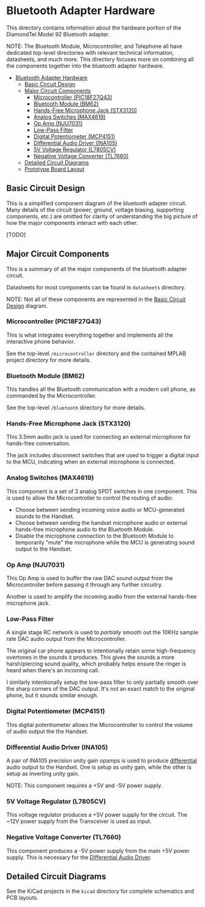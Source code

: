 # Bluetooth Adapter Hardware

This directory contains information about the hardware portion of the DiamondTel Model 92 Bluetooth adapter.

NOTE: The Bluetooth Module, Microcontroller, and Telephone all have dedicated top-level directories with relevant technical information, datasheets, and much more. This directory focuses more on combining all the components together into the bluetooth adapter hardware.

- [Bluetooth Adapter Hardware](#bluetooth-adapter-hardware)
  - [Basic Circuit Design](#basic-circuit-design)
  - [Major Circuit Components](#major-circuit-components)
    - [Microcontroller (PIC18F27Q43)](#microcontroller-pic18f27q43)
    - [Bluetooth Module (BM62)](#bluetooth-module-bm62)
    - [Hands-Free Microphone Jack (STX3120)](#hands-free-microphone-jack-stx3120)
    - [Analog Switches (MAX4619)](#analog-switches-max4619)
    - [Op Amp (NJU7031)](#op-amp-nju7031)
    - [Low-Pass Filter](#low-pass-filter)
    - [Digital Potentiometer (MCP4151)](#digital-potentiometer-mcp4151)
    - [Differential Audio Driver (INA105)](#differential-audio-driver-ina105)
    - [5V Voltage Regulator (L7805CV)](#5v-voltage-regulator-l7805cv)
    - [Negative Voltage Converter (TL7660)](#negative-voltage-converter-tl7660)
  - [Detailed Circuit Diagrams](#detailed-circuit-diagrams)
  - [Prototype Board Layout](#prototype-board-layout)
  
## Basic Circuit Design

This is a simplified component diagram of the bluetooth adapter circuit. Many details of the circuit (power, ground, voltage biasing, supporting components, etc.) are omitted for clarity of understanding the big picture of how the major components interact with each other.

[TODO]

## Major Circuit Components

This is a summary of all the major components of the bluetooth adapter circuit.

Datasheets for most components can be found in `datasheets` directory.

NOTE: Not all of these components are represented in the [Basic Circuit Design](#basic-circuit-design) diagram.

### Microcontroller (PIC18F27Q43)

This is what integrates everything together and implements all the interactive phone behavior.

See the top-level `/microcontroller` directory and the contained MPLAB project directory for more details.

### Bluetooth Module (BM62)

This handles all the Bluetooth communication with a modern cell phone, as commanded by the Microcontroller.

See the top-level `/bluetooth` directory for more details.

### Hands-Free Microphone Jack (STX3120)

This 3.5mm audio jack is used for connecting an external microphone for hands-free conversation.

The jack includes disconnect switches that are used to trigger a digital input to the MCU, indicating when
an external microphone is connected.

### Analog Switches (MAX4619)

This component is a set of 3 analog SPDT switches in one component. This is used to allow the Microcontroller to control the routing of audio:

- Choose between sending incoming voice audio or MCU-generated sounds to the Handset.
- Choose between sending the handset microphone audio or external hands-free microphone audio to the Bluetooth Module.
- Disable the microphone connection to the Bluetooth Module to temporarily "mute" the microphone while the MCU is generating sound output to the Handset.

### Op Amp (NJU7031)

This Op Amp is used to buffer the raw DAC sound output from the Microcontroller before passing it through any further circuitry.

Another is used to amplify the incoming audio from the external hands-free microphone jack.

### Low-Pass Filter

A single stage RC network is used to *partially* smooth out the 10KHz sample rate DAC audio output from the Microcontroller.

The original car phone appears to intentionally retain some high-frequency overtones in the sounds it produces. This gives the sounds a more harsh/piercing sound quality, which probably helps ensure the ringer is heard when there's an incoming call.

I similarly intentionally setup the low-pass filter to only partially smooth over the sharp corners of the DAC output. It's not an exact match to the original phone, but it sounds similar enough.

### Digital Potentiometer (MCP4151)

This digital potentiometer allows the Microcontroller to control the volume of audio output the the Handset.

### Differential Audio Driver (INA105)

A pair of INA105 precision unity gain opamps is used to produce [differential](https://en.wikipedia.org/wiki/Differential_signalling) audio output to the Handset. One is setup as unity gain, while the other is setup as inverting unity gain.

NOTE: This component requires a +5V and -5V power supply.

### 5V Voltage Regulator (L7805CV)

This voltage regulator produces a +5V power supply for the circuit. The ~12V power supply from the Transceiver is used as input.

### Negative Voltage Converter (TL7660)

This component produces a -5V power supply from the main +5V power supply. This is necessary for the [Differential Audio Driver](#differential-audio-driver-ina105).

## Detailed Circuit Diagrams

See the KiCad projects in the `kicad` directory for complete schematics and PCB layouts.

